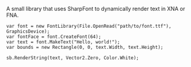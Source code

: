 A small library that uses SharpFont to dynamically render text in XNA or FNA.

```
var font = new FontLibrary(File.OpenRead("path/to/font.ttf"), GraphicsDevice);
var fontFace = font.CreateFont(64);
var text = font.MakeText("Hello, world!");
var bounds = new Rectangle(0, 0, text.Width, text.Height);

sb.RenderString(text, Vector2.Zero, Color.White);
```